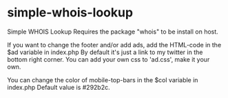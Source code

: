 # simple-whois-lookup
Simple WHOIS Lookup
Requires the package "whois" to be install on host.

If you want to change the footer and/or add ads, add the HTML-code in the $ad variable in index.php
By default it's just a link to my twitter in the bottom right corner.
You can add your own css to 'ad.css', make it your own. 

You can change the color of mobile-top-bars in the $col variable in index.php
Default value is #292b2c.
